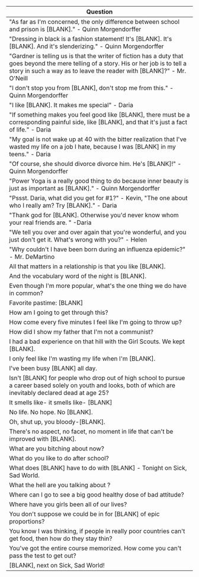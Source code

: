 Question |
--- |
"As far as I'm concerned, the only difference between school and prison is [BLANK]." - Quinn Morgendorffer |
"Dressing in black is a fashion statement! It's [BLANK]. It's [BLANK]. And it's slenderizing." - Quinn Morgendorffer |
"Gardner is telling us is that the writer of fiction has a duty that goes beyond the mere telling of a story. His or her job is to tell a story in such a way as to leave the reader with [BLANK]?" - Mr. O'Neill |
"I don't stop you from [BLANK], don't stop me from this." - Quinn Morgendorffer |
"I like [BLANK]. It makes me special" - Daria |
"If something makes you feel good like [BLANK], there must be a corresponding painful side, like [BLANK], and that it's just a fact of life." - Daria |
"My goal is not wake up at 40 with the bitter realization that I've wasted my life on a job I hate, because I was [BLANK] in my teens." - Daria |
"Of course, she should divorce divorce him. He's [BLANK]!" - Quinn Morgendorffer |
"Power Yoga is a really good thing to do because inner beauty is just as important as [BLANK]." - Quinn Morgendorffer |
"Pssst. Daria, what did you get for #1?" - Kevin, "The one about who I really am? Try [BLANK]." - Daria |
"Thank god for [BLANK]. Otherwise you'd never know whom your real friends are. " -Daria |
"We tell you over and over again that you're wonderful, and you just don't get it. What's wrong with you?" - Helen |
"Why couldn't I have been born during an influenza epidemic?" - Mr. DeMartino |
All that matters in a relationship is that you like [BLANK]. |
And the vocabulary word of the night is [BLANK]. |
Even though I'm more popular, what's the one thing we do have in common? |
Favorite pastime: [BLANK] |
How am I going to get through this? |
How come every five minutes I feel like I'm going to throw up? |
How did I show my father that I'm not a communist? |
I had a bad experience on that hill with the Girl Scouts. We kept [BLANK]. |
I only feel like I'm wasting my life when I'm [BLANK]. |
I've been busy [BLANK] all day. |
Isn't [BLANK] for people who drop out of high school to pursue a career based solely on youth and looks, both of which are inevitably declared dead at age 25? |
It smells like- it smells like- [BLANK] |
No life. No hope. No [BLANK]. |
Oh, shut up, you bloody-[BLANK]. |
There's no aspect, no facet, no moment in life that can't be improved with [BLANK]. |
What are you bitching about now? |
What do you like to do after school? |
What does [BLANK] have to do with [BLANK] - Tonight on Sick, Sad World. |
What the hell are you talking about ? |
Where can I go to see a big good healthy dose of bad attitude? |
Where have you girls been all of our lives? |
You don't suppose we could be in for [BLANK] of epic proportions? |
You know I was thinking, if people in really poor countries can't get food, then how do they stay thin? |
You've got the entire course memorized. How come you can't pass the test to get out? |
[BLANK], next on Sick, Sad World! |
